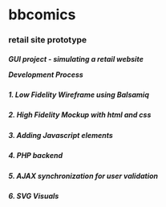 # bbcomics
<h3>retail site prototype
<h5>GUI project - simulating a retail website

Development Process
<h5>1. Low Fidelity Wireframe using Balsamiq
<h5>2. High Fidelity Mockup with html and css
<h5>3. Adding Javascript elements
<h5>4. PHP backend
<h5>5. AJAX synchronization for user validation
<h5>6. SVG Visuals

